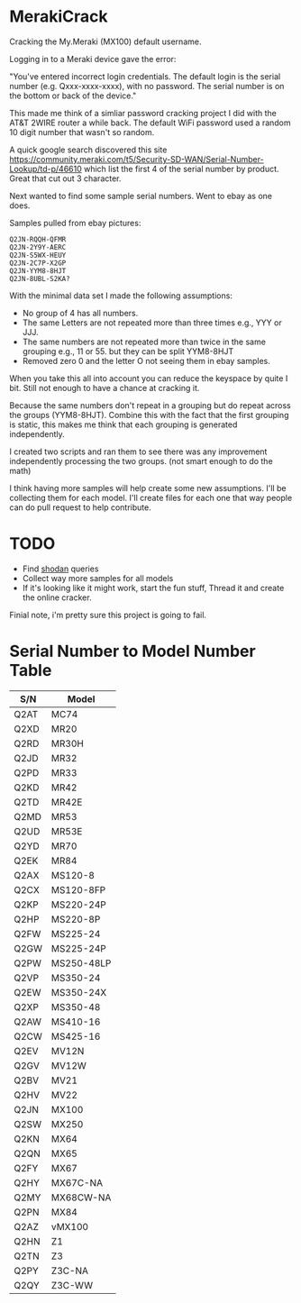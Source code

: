 # MerakiCrack

Cracking the My.Meraki (MX100) default username.

Logging in to a Meraki device gave the error:

"You've entered incorrect login credentials. The default login is the serial number (e.g. Qxxx-xxxx-xxxx), with no password. The serial number is on the bottom or back of the device."

This made me think of a simliar password cracking project I did with the AT&T 2WIRE router a while back. The default WiFi password used a random 10 digit number that wasn't so random.

A quick google search discovered this site https://community.meraki.com/t5/Security-SD-WAN/Serial-Number-Lookup/td-p/46610 which list the first 4 of the serial number by product. Great that cut out 3 character. 

Next wanted to find some sample serial numbers. Went to ebay as one does.

Samples pulled from ebay pictures:

```
Q2JN-RQQH-QFMR
Q2JN-2Y9Y-AERC
Q2JN-S5WX-HEUY
Q2JN-2C7P-X2GP
Q2JN-YYM8-8HJT
Q2JN-8UBL-S2KA?
```


With the minimal data set I made the following assumptions:

- No group of 4 has all numbers.
- The same Letters are not repeated more than three times e.g., YYY or JJJ.
- The same numbers are not repeated more than twice in the same grouping e.g., 11 or 55. but they can be split YYM8-8HJT  
- Removed zero 0 and the letter O not seeing them in ebay samples.

When you take this all into account you can reduce the keyspace by quite I bit. Still not enough to have a chance at cracking it. 

Because the same numbers don't repeat in a grouping but do repeat across the groups (YYM8-8HJT). Combine this with the fact that the first grouping is static, this makes me think that each grouping is generated independently.

I created two scripts and ran them to see there was any improvement independently processing the two groups. (not smart enough to do the math)



I think having more samples will help create some new assumptions. I'll be collecting them for each model. I'll create files for each one that way people can do pull request to help contribute. 

# TODO

* Find [shodan](https://shodan.io/) queries
* Collect way more samples for all models
* If it's looking like it might work, start the fun stuff, Thread it and create the online cracker. 


Finial note, i'm pretty sure this project is going to fail. 

# Serial Number to Model Number Table

|  S/N   |  Model |
| ------ | ------ |
|Q2AT    |  MC74 |
|Q2XD    |  MR20 |
|Q2RD    |  MR30H |
|Q2JD    |  MR32 |
|Q2PD    |  MR33 |
|Q2KD    |  MR42 |
|Q2TD    |  MR42E |
|Q2MD    |  MR53 |
|Q2UD    |  MR53E |
|Q2YD    |  MR70 |
|Q2EK    |  MR84 |
|Q2AX    |  MS120-8 |
|Q2CX    |  MS120-8FP |
|Q2KP    |  MS220-24P |
|Q2HP    |  MS220-8P |
|Q2FW    |  MS225-24 |
|Q2GW    |  MS225-24P |
|Q2PW    |  MS250-48LP |
|Q2VP    |  MS350-24 |
|Q2EW    |  MS350-24X |
|Q2XP    |  MS350-48 |
|Q2AW    |  MS410-16 |
|Q2CW    |  MS425-16 |
|Q2EV    |  MV12N |
|Q2GV    |  MV12W |
|Q2BV    |  MV21 |
|Q2HV    |  MV22 |
|Q2JN    |  MX100 |
|Q2SW    |  MX250 |
|Q2KN    |  MX64 |
|Q2QN    |  MX65 |
|Q2FY    |  MX67 |
|Q2HY    |  MX67C-NA |
|Q2MY    |  MX68CW-NA |
|Q2PN    |  MX84 |
|Q2AZ    |  vMX100 |
|Q2HN    |  Z1 |
|Q2TN    |  Z3 |
|Q2PY    |  Z3C-NA |
|Q2QY    |  Z3C-WW |
